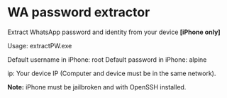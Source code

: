 WA password extractor
=====================

Extract WhatsApp password and identity from your device **[iPhone only]**

Usage: extractPW.exe <username> <password> <ip>

Default username in iPhone: root
Default password in iPhone: alpine

ip: Your device IP (Computer and device must be in the same network).


**Note:** iPhone must be jailbroken and with OpenSSH installed.


